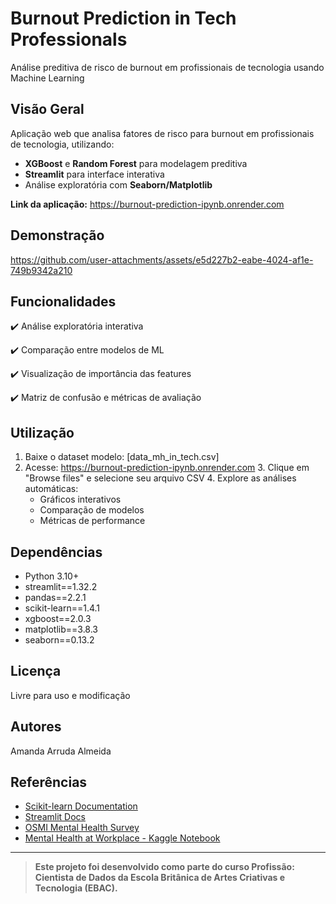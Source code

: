 # Burnout Prediction in Tech Professionals

Análise preditiva de risco de burnout em profissionais de tecnologia usando Machine Learning 

## Visão Geral 

Aplicação web que analisa fatores de risco para burnout em profissionais de tecnologia, utilizando:

- **XGBoost** e **Random Forest** para modelagem preditiva
- **Streamlit** para interface interativa
- Análise exploratória com **Seaborn/Matplotlib**

**Link da aplicação:** https://burnout-prediction-ipynb.onrender.com

## Demonstração 

https://github.com/user-attachments/assets/e5d227b2-eabe-4024-af1e-749b9342a210

## Funcionalidades

✔️ Análise exploratória interativa

✔️ Comparação entre modelos de ML

✔️ Visualização de importância das features

✔️ Matriz de confusão e métricas de avaliação

## Utilização 

1. Baixe o dataset modelo: [data_mh_in_tech.csv]
2. Acesse: https://burnout-prediction-ipynb.onrender.com
   3. Clique em "Browse files" e selecione seu arquivo CSV
   4. Explore as análises automáticas:
      - Gráficos interativos
      - Comparação de modelos
      - Métricas de performance
        
## Dependências

* Python 3.10+
* streamlit==1.32.2
* pandas==2.2.1
* scikit-learn==1.4.1
* xgboost==2.0.3
* matplotlib==3.8.3
* seaborn==0.13.2

## Licença

Livre para uso e modificação

## Autores

Amanda Arruda Almeida 

## Referências
- [Scikit-learn Documentation](https://scikit-learn.org/stable/documentation.html)
- [Streamlit Docs](https://docs.streamlit.io)
- [OSMI Mental Health Survey](https://osmihelp.org/research)
- [Mental Health at Workplace - Kaggle Notebook](https://www.kaggle.com/code/aditimulye/mental-health-at-workplace)
---------------------------------------------------------------------------------------------------------------------------------------------------------------------------

> **Este projeto foi desenvolvido como parte do curso Profissão: Cientista de Dados
da Escola Britânica de Artes Criativas e Tecnologia (EBAC).**
